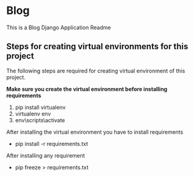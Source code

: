 # Blog
This is a Blog Django Application Readme
## Steps for creating virtual environments for this project ##
The following steps are required for creating virtual environment of this project.

**Make sure you create the virtual environment before installing requirements**
1. pip install virtualenv
2. virtualenv env
3. env\scripts\activate

After installing the virtual environment you have to install requirements
* pip install -r requirements.txt

After installing any requirement
* pip freeze > requirements.txt